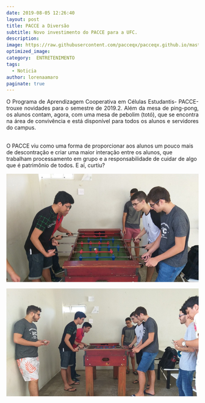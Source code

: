 ```yaml
---
date: 2019-08-05 12:26:40
layout: post
title: PACCE a Diversão
subtitle: Novo investimento do PACCE para a UFC.
description: 
image: https://raw.githubusercontent.com/pacceqx/pacceqx.github.io/master/assets/pic/2019-08-13/capa.png
optimized_image: 
category:  ENTRETENIMENTO
tags:
  - Noticia
author: lorenaamaro
paginate: true
---
```

<p style = "text-align: justify">
O Programa de Aprendizagem Cooperativa em Células Estudantis- PACCE- trouxe novidades para o semestre de 2019.2. Além da mesa de ping-pong, os alunos contam, agora, com uma mesa de pebolim   (totó), que se encontra na área de convivência e está  disponível para todos os alunos e servidores do campus. <br><br>

O PACCE viu como uma forma de proporcionar aos alunos um pouco mais de descontração e criar uma maior interação entre os alunos, que trabalham processamento em grupo e a responsabilidade de cuidar de algo que é patrimônio de todos. E aí, curtiu? <br>

</p>

![](https://raw.githubusercontent.com/pacceqx/pacceqx.github.io/master/assets/pic/2019-08-13/1.jpg)

![](https://raw.githubusercontent.com/pacceqx/pacceqx.github.io/master/assets/pic/2019-08-13/2.jpg)


